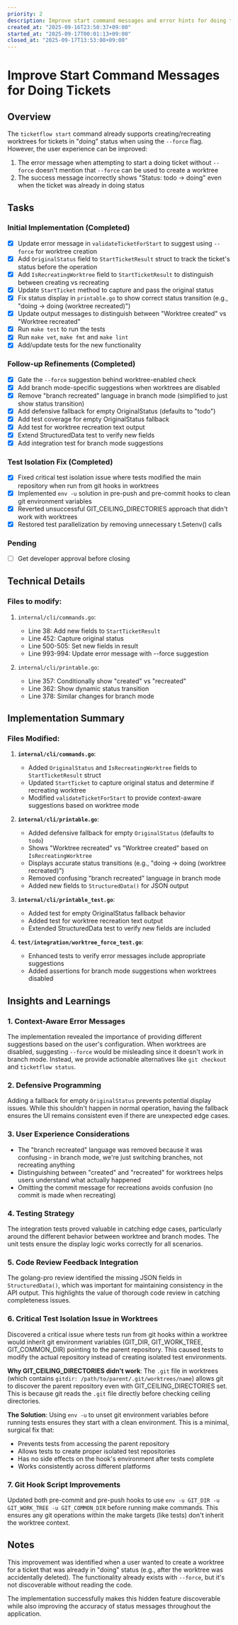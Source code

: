 ```yaml
---
priority: 2
description: Improve start command messages and error hints for doing tickets
created_at: "2025-09-16T23:50:37+09:00"
started_at: "2025-09-17T00:01:13+09:00"
closed_at: "2025-09-17T13:53:08+09:00"
---
```


# Improve Start Command Messages for Doing Tickets

## Overview

The `ticketflow start` command already supports creating/recreating worktrees for tickets in "doing" status when using the `--force` flag. However, the user experience can be improved:

1. The error message when attempting to start a doing ticket without `--force` doesn't mention that `--force` can be used to create a worktree
2. The success message incorrectly shows "Status: todo → doing" even when the ticket was already in doing status

## Tasks

### Initial Implementation (Completed)
- [x] Update error message in `validateTicketForStart` to suggest using `--force` for worktree creation
- [x] Add `OriginalStatus` field to `StartTicketResult` struct to track the ticket's status before the operation
- [x] Add `IsRecreatingWorktree` field to `StartTicketResult` to distinguish between creating vs recreating
- [x] Update `StartTicket` method to capture and pass the original status
- [x] Fix status display in `printable.go` to show correct status transition (e.g., "doing → doing (worktree recreated)")
- [x] Update output messages to distinguish between "Worktree created" vs "Worktree recreated"
- [x] Run `make test` to run the tests
- [x] Run `make vet`, `make fmt` and `make lint`
- [x] Add/update tests for the new functionality

### Follow-up Refinements (Completed)
- [x] Gate the `--force` suggestion behind worktree-enabled check
- [x] Add branch mode-specific suggestions when worktrees are disabled
- [x] Remove "branch recreated" language in branch mode (simplified to just show status transition)
- [x] Add defensive fallback for empty OriginalStatus (defaults to "todo")
- [x] Add test coverage for empty OriginalStatus fallback
- [x] Add test for worktree recreation text output
- [x] Extend StructuredData test to verify new fields
- [x] Add integration test for branch mode suggestions

### Test Isolation Fix (Completed)
- [x] Fixed critical test isolation issue where tests modified the main repository when run from git hooks in worktrees
- [x] Implemented `env -u` solution in pre-push and pre-commit hooks to clean git environment variables
- [x] Reverted unsuccessful GIT_CEILING_DIRECTORIES approach that didn't work with worktrees
- [x] Restored test parallelization by removing unnecessary t.Setenv() calls

### Pending
- [ ] Get developer approval before closing

## Technical Details

### Files to modify:
1. `internal/cli/commands.go`:
   - Line 38: Add new fields to `StartTicketResult`
   - Line 452: Capture original status
   - Line 500-505: Set new fields in result
   - Line 993-994: Update error message with --force suggestion

2. `internal/cli/printable.go`:
   - Line 357: Conditionally show "created" vs "recreated"
   - Line 362: Show dynamic status transition
   - Line 378: Similar changes for branch mode

## Implementation Summary

### Files Modified:
1. **`internal/cli/commands.go`**:
   - Added `OriginalStatus` and `IsRecreatingWorktree` fields to `StartTicketResult` struct
   - Updated `StartTicket` to capture original status and determine if recreating worktree
   - Modified `validateTicketForStart` to provide context-aware suggestions based on worktree mode

2. **`internal/cli/printable.go`**:
   - Added defensive fallback for empty `OriginalStatus` (defaults to `todo`)
   - Shows "Worktree recreated" vs "Worktree created" based on `IsRecreatingWorktree`
   - Displays accurate status transitions (e.g., "doing → doing (worktree recreated)")
   - Removed confusing "branch recreated" language in branch mode
   - Added new fields to `StructuredData()` for JSON output

3. **`internal/cli/printable_test.go`**:
   - Added test for empty OriginalStatus fallback behavior
   - Added test for worktree recreation text output
   - Extended StructuredData test to verify new fields are included

4. **`test/integration/worktree_force_test.go`**:
   - Enhanced tests to verify error messages include appropriate suggestions
   - Added assertions for branch mode suggestions when worktrees disabled

## Insights and Learnings

### 1. Context-Aware Error Messages
The implementation revealed the importance of providing different suggestions based on the user's configuration. When worktrees are disabled, suggesting `--force` would be misleading since it doesn't work in branch mode. Instead, we provide actionable alternatives like `git checkout` and `ticketflow status`.

### 2. Defensive Programming
Adding a fallback for empty `OriginalStatus` prevents potential display issues. While this shouldn't happen in normal operation, having the fallback ensures the UI remains consistent even if there are unexpected edge cases.

### 3. User Experience Considerations
- The "branch recreated" language was removed because it was confusing - in branch mode, we're just switching branches, not recreating anything
- Distinguishing between "created" and "recreated" for worktrees helps users understand what actually happened
- Omitting the commit message for recreations avoids confusion (no commit is made when recreating)

### 4. Testing Strategy
The integration tests proved valuable in catching edge cases, particularly around the different behavior between worktree and branch modes. The unit tests ensure the display logic works correctly for all scenarios.

### 5. Code Review Feedback Integration
The golang-pro review identified the missing JSON fields in `StructuredData()`, which was important for maintaining consistency in the API output. This highlights the value of thorough code review in catching completeness issues.

### 6. Critical Test Isolation Issue in Worktrees
Discovered a critical issue where tests run from git hooks within a worktree would inherit git environment variables (GIT_DIR, GIT_WORK_TREE, GIT_COMMON_DIR) pointing to the parent repository. This caused tests to modify the actual repository instead of creating isolated test environments.

**Why GIT_CEILING_DIRECTORIES didn't work**: The `.git` file in worktrees (which contains `gitdir: /path/to/parent/.git/worktrees/name`) allows git to discover the parent repository even with GIT_CEILING_DIRECTORIES set. This is because git reads the `.git` file directly before checking ceiling directories.

**The Solution**: Using `env -u` to unset git environment variables before running tests ensures they start with a clean environment. This is a minimal, surgical fix that:
- Prevents tests from accessing the parent repository
- Allows tests to create proper isolated test repositories
- Has no side effects on the hook's environment after tests complete
- Works consistently across different platforms

### 7. Git Hook Script Improvements
Updated both pre-commit and pre-push hooks to use `env -u GIT_DIR -u GIT_WORK_TREE -u GIT_COMMON_DIR` before running make commands. This ensures any git operations within the make targets (like tests) don't inherit the worktree context.

## Notes

This improvement was identified when a user wanted to create a worktree for a ticket that was already in "doing" status (e.g., after the worktree was accidentally deleted). The functionality already exists with `--force`, but it's not discoverable without reading the code.

The implementation successfully makes this hidden feature discoverable while also improving the accuracy of status messages throughout the application.
